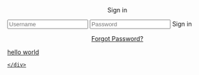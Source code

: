 <!DOCTYPE html>
<html>

<head>
  <link rel="stylesheet" href="style.css">
  <link href="https://fonts.googleapis.com/css?family=Ubuntu" rel="stylesheet">
  <meta name="viewport" content="width=device-width, initial-scale=1" />
  <link rel="stylesheet" href="path/to/font-awesome/css/font-awesome.min.css">
  <title>Sign in</title>
</head>

<body>
  <div class="main">
    <p class="sign" align="center">Sign in</p>
    <form class="form1">
      <input class="un " type="text" align="center" placeholder="Username">
      <input class="pass" type="password" align="center" placeholder="Password">
      <a class="submit" align="center">Sign in</a>
      <p class="forgot" align="center"><a href="#">Forgot Password?</p>
<p>hello world</p>
            
                
    </div>
     
</body>

</html>
